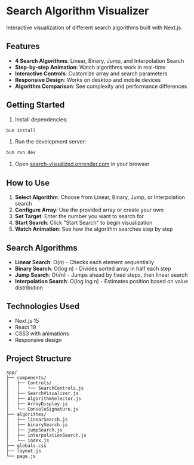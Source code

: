 # Search Algorithm Visualizer

Interactive visualization of different search algorithms built with Next.js.

## Features

- **4 Search Algorithms**: Linear, Binary, Jump, and Interpolation Search
- **Step-by-step Animation**: Watch algorithms work in real-time
- **Interactive Controls**: Customize array and search parameters
- **Responsive Design**: Works on desktop and mobile devices
- **Algorithm Comparison**: See complexity and performance differences

## Getting Started

1. Install dependencies:

```bash
bun install
```

1. Run the development server:

```bash
bun run dev
```

1. Open [search-visualized.onrender.com](https://search-visualized.onrender.com) in your browser

## How to Use

1. **Select Algorithm**: Choose from Linear, Binary, Jump, or Interpolation search
2. **Configure Array**: Use the provided array or create your own
3. **Set Target**: Enter the number you want to search for
4. **Start Search**: Click "Start Search" to begin visualization
5. **Watch Animation**: See how the algorithm searches step by step

## Search Algorithms

- **Linear Search**: O(n) - Checks each element sequentially
- **Binary Search**: O(log n) - Divides sorted array in half each step
- **Jump Search**: O(√n) - Jumps ahead by fixed steps, then linear search
- **Interpolation Search**: O(log log n) - Estimates position based on value distribution

## Technologies Used

- Next.js 15
- React 19
- CSS3 with animations
- Responsive design

## Project Structure

```path
app/
├── components/
│   ├── Controls/
│   │   └── SearchControls.js
│   ├── SearchVisualizer.js
│   ├── AlgorithmSelector.js
│   ├── ArrayDisplay.js
│   └── ConsoleSignature.js 
├── algorithms/
│   ├── linearSearch.js
│   ├── binarySearch.js
│   ├── jumpSearch.js
│   ├── interpolationSearch.js
│   └── index.js
├── globals.css
├── layout.js
└── page.js
```
